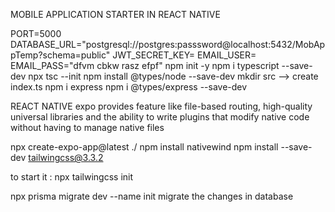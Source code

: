 
MOBILE APPLICATION STARTER IN REACT NATIVE 

PORT=5000
DATABASE_URL="postgresql://postgres:passsword@localhost:5432/MobAppTemp?schema=public"
JWT_SECRET_KEY=
EMAIL_USER=
EMAIL_PASS="dfvm cbkw rasz efpf"
npm init -y 
npm i typescript --save-dev
npx tsc --init
npm install @types/node --save-dev
mkdir src --> create index.ts 
npm i express 
npm i @types/express --save-dev


REACT NATIVE
expo provides feature like file-based routing, high-quality universal libraries  and the
ability to write plugins that modify native code without having to manage native files 

npx create-expo-app@latest ./
npm install nativewind 
npm install --save-dev tailwingcss@3.3.2

to start it : npx tailwingcss init

npx prisma migrate dev --name init  migrate the changes in database

